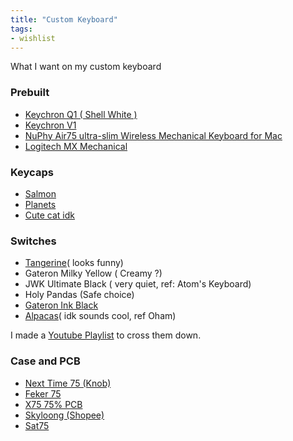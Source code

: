 ```yaml
---
title: "Custom Keyboard"
tags:
- wishlist
---
```


What I want on my custom keyboard

### Prebuilt
- [Keychron Q1 ( Shell White )](https://www.keychron.com/products/keychron-q1-qmk-custom-mechanical-keyboard?variant=39899009122393)
- [Keychron V1](https://www.keychron.com/products/keychron-v1-qmk-via-custom-mechanical-keyboard)
- [NuPhy Air75 ultra-slim Wireless Mechanical Keyboard for Mac](https://nuphy.com/products/air75?variant=39572216119405)
- [Logitech MX Mechanical](https://www.logitech.com/th-th/products/keyboards/mx-mechanical.html)
### Keycaps
- [Salmon](https://shopee.co.th/135-คีย์-Salmon-Keycap-MDA-Profile-PBT-Dye-Sub-เชิงกล-คีย์บอร์ด-Keycaps-i.502998302.13687096581?sp_atk=2ba6d836-1b7f-402e-9229-a69d3e875936&xptdk=2ba6d836-1b7f-402e-9229-a69d3e875936)
- [Planets](https://shopee.co.th/126-คีย์-Planet-Keycap-XDA-Profile-อะนิเมะ-PBT-DYE-SUB-แป้นพิมพ์แบบกลไก-Keycaps-i.502998302.15279187214?sp_atk=c946cd12-0e8d-4b71-b57a-e9d9286b293e&xptdk=c946cd12-0e8d-4b71-b57a-e9d9286b293e)
- [Cute cat idk](https://shopee.co.th/127-คีย์-Graffiti-Keycap-XDA-Profile-Doodle-อะนิเมะ-PBT-Dye-Sub-เชิงกล-คีย์บอร์ด-Keycaps-i.502998302.17847402201?sp_atk=48fe32ad-61c3-4b55-9b8c-0c284df4fdda&xptdk=48fe32ad-61c3-4b55-9b8c-0c284df4fdda)

### Switches
- [Tangerine](https://ilumkb.com/products/c3-tangerine-switch?_pos=1&_sid=eb72c65cd&_ss=r)( looks funny)
- Gateron Milky Yellow ( Creamy ?)
- JWK Ultimate Black ( very quiet, ref: Atom's Keyboard)
- Holy Pandas (Safe choice)
- [Gateron Ink Black](https://www.youtube.com/watch?v=yZhEwYqJabw)
- [Alpacas](https://ilumkb.com/products/alpaca-linears?_pos=1&_sid=ca4aad503&_ss=r)( idk sounds cool, ref Oham)

I made a [Youtube Playlist](https://www.youtube.com/playlist?list=PLRE2bmTCbJUZVjJ9zz9qzM2X1tIJVyIhU) to cross them down.

### Case and PCB
- [Next Time 75 (Knob)](https://shopee.co.th/Next-Time-75-%E0%B8%8A%E0%B8%B8%E0%B8%94%E0%B8%84%E0%B8%B5%E0%B8%A2%E0%B9%8C%E0%B8%9A%E0%B8%AD%E0%B8%A3%E0%B9%8C%E0%B8%94%E0%B9%80%E0%B8%A1%E0%B8%84%E0%B8%84%E0%B8%B2%E0%B8%99%E0%B8%B4%E0%B8%84%E0%B8%AD%E0%B8%A5-Type-C-%E0%B9%81%E0%B8%9A%E0%B8%9A%E0%B9%83%E0%B8%8A%E0%B9%89%E0%B8%AA%E0%B8%B2%E0%B8%A2-82-%E0%B8%84%E0%B8%B5%E0%B8%A2%E0%B9%8C-3Pin-5Pin-i.27124713.14781958175?sp_atk=672e88b5-c0c0-40cb-b055-573023687f70&xptdk=672e88b5-c0c0-40cb-b055-573023687f70)
- [Feker 75](https://shopee.co.th/pengchenli.th/12657925312)
- [X75 75% PCB](https://shopee.co.th/%E3%80%90%C4%94%C4%95%E3%80%91%E0%B8%8A%E0%B8%B8%E0%B8%94%E0%B8%84%E0%B8%B5%E0%B8%A2%E0%B9%8C%E0%B8%9A%E0%B8%AD%E0%B8%A3%E0%B9%8C%E0%B8%94%E0%B8%9B%E0%B8%B0%E0%B9%80%E0%B8%81%E0%B9%87%E0%B8%99-X75-75-PCB-%E0%B8%AA%E0%B8%A7%E0%B8%B4%E0%B8%95%E0%B8%8A%E0%B9%8C%E0%B9%84%E0%B8%9F%E0%B9%80%E0%B8%AD%E0%B8%9F%E0%B9%80%E0%B8%9F%E0%B8%84-RGB-led-type-c-Next-Time-75-i.805120658.18216990821?sp_atk=47794d46-ec01-46c6-808d-1c0671380eef&xptdk=47794d46-ec01-46c6-808d-1c0671380eef)
- [Skyloong (Shopee)](https://shopee.co.th/คีย์บอร์ด-Skyloong-GK84XS-GK84-GK-ปุ่ม-ขนาด-75-Hotswap-Bluetooth-เคสพลาสติก-i.17216515.13750645009?sp_atk=c169fcc8-5af0-4280-b88e-c74e00f12fad&xptdk=c169fcc8-5af0-4280-b88e-c74e00f12fad)
- [Sat75](https://shopee.co.th/คีย์บอร์ด-Skyloong-GK84XS-GK84-GK-ปุ่ม-ขนาด-75-Hotswap-Bluetooth-เคสพลาสติก-i.17216515.13750645009?sp_atk=c169fcc8-5af0-4280-b88e-c74e00f12fad&xptdk=c169fcc8-5af0-4280-b88e-c74e00f12fad)
